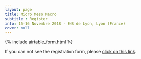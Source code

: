 ```yaml
---
layout: page
title: Micro Meso Macro
subtitle : Register
info: 15-16 Novembre 2018 - ENS de Lyon, Lyon (France)
cover: null
---
```


{% include airtable_form.html %}

If you can not see the registration form, please [click on this link](https://airtable.com/shr2zcuAWRAziqdku).
